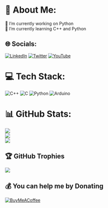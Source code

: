 # 💫 About Me:
🔭 I’m currently working on Python<br>🌱 I’m currently learning C++ and Python


## 🌐 Socials:
[![LinkedIn](https://img.shields.io/badge/LinkedIn-%230077B5.svg?logo=linkedin&logoColor=white)](https://linkedin.com/in/metehan-günen-a151b6253/) [![Twitter](https://img.shields.io/badge/Twitter-%231DA1F2.svg?logo=Twitter&logoColor=white)](https://twitter.com/@metehangnn) [![YouTube](https://img.shields.io/badge/YouTube-%23FF0000.svg?logo=YouTube&logoColor=white)](https://youtube.com/@metehangnn) 

# 💻 Tech Stack:
![C++](https://img.shields.io/badge/c++-%2300599C.svg?style=for-the-badge&logo=c%2B%2B&logoColor=white) ![C](https://img.shields.io/badge/c-%2300599C.svg?style=for-the-badge&logo=c&logoColor=white) ![Python](https://img.shields.io/badge/python-3670A0?style=for-the-badge&logo=python&logoColor=ffdd54) ![Arduino](https://img.shields.io/badge/-Arduino-00979D?style=for-the-badge&logo=Arduino&logoColor=white)
# 📊 GitHub Stats:
![](https://github-readme-stats.vercel.app/api?username=Metrohan&theme=onedark&hide_border=false&include_all_commits=true&count_private=true)<br/>
![](https://github-readme-streak-stats.herokuapp.com/?user=Metrohan&theme=onedark&hide_border=false)<br/>
![](https://github-readme-stats.vercel.app/api/top-langs/?username=Metrohan&theme=onedark&hide_border=false&include_all_commits=true&count_private=true&layout=compact)

## 🏆 GitHub Trophies
![](https://github-profile-trophy.vercel.app/?username=Metrohan&theme=radical&no-frame=false&no-bg=true&margin-w=4)

  ## 💰 You can help me by Donating
  [![BuyMeACoffee](https://img.shields.io/badge/Buy%20Me%20a%20Coffee-ffdd00?style=for-the-badge&logo=buy-me-a-coffee&logoColor=black)](https://buymeacoffee.com/@metehangnn) 

  
<!-- Proudly created with GPRM ( https://gprm.itsvg.in ) -->
